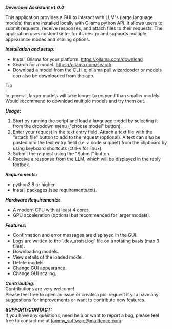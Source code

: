 ***Developer Assistant v1.0.0***

This application provides a GUI to interact with LLM's (large language models)
that are installed locally with Ollama python API.
It allows users to submit requests, receive responses, and attach files to
their requests.
The application uses customtkinter for its design and supports
multiple appearance modes and scaling options. 


***Installation and setup:***
- Install Ollama for your platform.
  https://ollama.com/download
- Search for a model.
  https://ollama.com/search
- Download a model from the CLI
  i.e; ollama pull wizardcoder
  or models can also be downloaded    from the app.

> [!TIP]
> In general, larger models will take longer to respond than smaller models.
> Would recommend to download multiple models and try them out.

***Usage:***
1. Start by running the script and load a language model by selecting it
   from the dropdown menu ("choose model" button).
2. Enter your request in the text entry field. Attach a text file with the
   "attach file" button to add to the request (optional).
   A text can also be pasted into the text entry field (i.e. a code snippet)
   from the clipboard by using keyboard shortcuts (ctrl-v for linux).
3. Submit the request using the "Submit" button.
4. Receive a response from the LLM, which will be displayed in the reply textbox.

***Requirements:***
- python3.8 or higher 
- Install packages (see requirements.txt).

***Hardware Requirements:***
- A modern CPU with at least 4 cores.
- GPU acceleration (optional but recommended for larger models).

***Features:***
- Confirmation and error messages are displayed in the GUI.
- Logs are written to the '.dev_assist.log' file on a          rotating basis (max 3 files).
- Downloading models.
- View details of the loaded model.
- Delete models.
- Change GUI appearance.
- Change GUI scaling.

***Contributing:***\
Contributions are very welcome!\
Please feel free to open an issue or create a pull request if you have any suggestions for improvements or want to contribute new features. 

***SUPPORT/CONTACT:***\
If you have any questions, need help or want to report a bug, please feel free
to contact me at tommy_software@mailfence.com.
